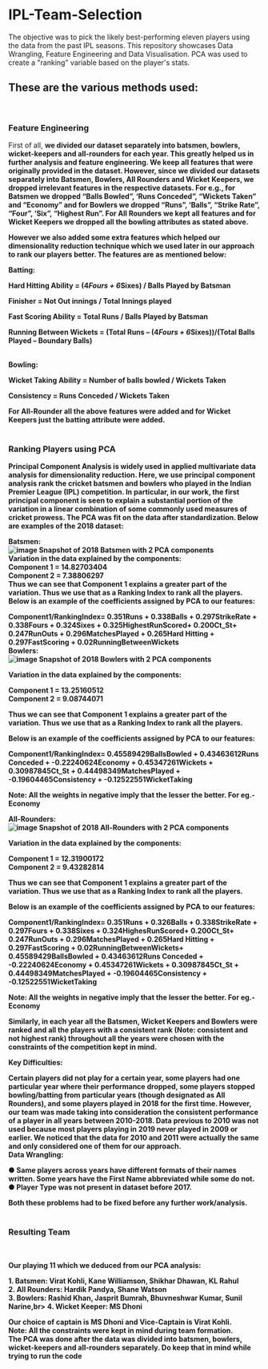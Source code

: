 # IPL-Team-Selection
The objective was to pick the likely best-performing eleven players using the data from the past IPL seasons. This repository showcases Data Wrangling, Feature Engineering and Data Visualisation. PCA was used to create a "ranking" variable based on the player's stats.  

<h2>These are the various methods used:</h2><br>
<h3>Feature Engineering</h3>
First of all, <b>we divided our dataset separately into batsmen, bowlers, wicket-keepers and all-rounders for each year<b>. This greatly helped us in further analysis and feature engineering. We keep all features that were originally provided in the dataset. However, since we divided our datasets separately into Batsmen, Bowlers, All Rounders and Wicket Keepers, we dropped irrelevant features in the respective datasets. For e.g., for Batsmen we dropped “Balls Bowled”, ‘Runs Conceded”, “Wickets Taken” and “Economy” and for Bowlers we dropped “Runs”, ‘Balls”, “Strike Rate”, “Four”, ‘Six”, “Highest Run”. For All Rounders we kept all features and for Wicket Keepers we dropped all the bowling attributes as stated above.<br>

However we also added some extra features which helped our dimensionality reduction technique which we used later in our approach to rank our players better. The features are as mentioned below:<br>

<b>Batting:</b>

<b>Hard Hitting Ability </b>= (4*Fours + 6*Sixes) / Balls Played by Batsman<br>

<b>Finisher</b> = Not Out innings / Total Innings played<br>

<b>Fast Scoring Ability</b> = Total Runs / Balls Played by Batsman<br>

<b>Running Between Wickets</b> = (Total Runs – (4*Fours + 6*Sixes))/(Total Balls Played – Boundary Balls)<br>
<br>

<b>Bowling:</b><br>

<b>Wicket Taking Ability</b> = Number of balls bowled / Wickets Taken<br>

<b>Consistency</b> = Runs Conceded / Wickets Taken<br>

For<b> All-Rounder</b> all the above features were added and for Wicket Keepers just the batting attribute were added.<br><br>

<h3>Ranking Players using PCA</h3>
Principal Component Analysis is widely used in applied multivariate data analysis for dimensionality reduction. Here, we use principal component analysis rank the cricket batsmen and bowlers who played in the Indian Premier League (IPL) competition. In particular, in our work, the first principal component is seen to explain a substantial portion of the variation in a linear combination of some commonly used measures of cricket prowess. The PCA was fit on the data after standardization. Below are examples of the 2018 dataset:<br>

<b>Batsmen:</b><br>
![image](https://user-images.githubusercontent.com/33536225/52917067-fab06880-330c-11e9-89e1-6a8cca6ba597.png)
Snapshot of 2018 Batsmen with 2 PCA components
<br>
<b>Variation in the data explained by the components:</b><br>
Component 1 = 14.82703404<br>
Component 2 = 7.38806297<br>
Thus we can see that Component 1 explains a greater part of the variation. Thus we use that as a Ranking Index to rank all the players.<br>
<b>Below is an example of the coefficients assigned by PCA to our features: </b>

  Component1/RankingIndex= 0.351Runs + 0.338Balls + 0.297StrikeRate + 0.338Fours + 0.324Sixes + 0.325HighestRunScored+ 0.200Ct_St+ 0.247RunOuts + 0.296MatchesPlayed + 0.265Hard Hitting + 0.297FastScoring + 0.02RunningBetweenWickets<br>
<b>Bowlers:</b><br>
![image](https://user-images.githubusercontent.com/33536225/52917089-46631200-330d-11e9-8363-174937693487.png)
Snapshot of 2018 Bowlers with 2 PCA components<br>

<b>Variation in the data explained by the components:</b><br>

Component 1 = 13.25160512<br>
Component 2 = 9.08744071<br>

Thus we can see that Component 1 explains a greater part of the variation. Thus we use that as a Ranking Index to rank all the players.<br>

<b>Below is an example of the coefficients assigned by PCA to our features:</b><br>

Component1/RankingIndex= 0.45589429BallsBowled + 0.43463612Runs Conceded + -0.22240624Economy + 0.45347261Wickets + 0.30987845Ct_St + 0.44498349MatchesPlayed +  -0.19604465Consistency + -0.12522551WicketTaking<br>


<b>Note: All the weights in negative imply that the lesser the better. For eg.- Economy</b><br>

<b>All-Rounders:</b><br>
![image](https://user-images.githubusercontent.com/33536225/52917118-af4a8a00-330d-11e9-9a6b-221b27d674ed.png) 
Snapshot of 2018 All-Rounders with 2 PCA components<br>

<b>Variation in the data explained by the components:</b><br>

Component 1 = 12.31900172<br>
Component 2 = 9.43282814<br>

Thus we can see that Component 1 explains a greater part of the variation. Thus we use that as a Ranking Index to rank all the players.<br>

<b>Below is an example of the coefficients assigned by PCA to our features:</b><br>

Component1/RankingIndex= 0.351Runs + 0.326Balls + 0.338StrikeRate + 0.297Fours + 0.338Sixes + 0.324HighesRunScored+ 0.200Ct_St+ 0.247RunOuts + 0.296MatchesPlayed + 0.265Hard Hitting + 0.297FastScoring + 0.02RunningBetweenWickets+ 0.45589429BallsBowled + 0.43463612Runs Conceded + -0.22240624Economy + 0.45347261Wickets + 0.30987845Ct_St + 0.44498349MatchesPlayed +  -0.19604465Consistency + -0.12522551WicketTaking<br>


<b>Note: All the weights in negative imply that the lesser the better. For eg.- Economy</b><br>



Similarly, in each year all the Batsmen, Wicket Keepers and Bowlers were ranked and all the players with a consistent rank (Note: consistent and not highest rank) throughout all the years were chosen with the constraints of the competition kept in mind.<br>


<b>Key Difficulties:</b><br>

Certain players did not play for a certain year, some players had one particular year where their performance dropped, some players stopped bowling/batting from particular years (though designated as All Rounders), and some players played in 2018 for the first time. However, our team was made taking into consideration the consistent performance of a player in all years between 2010-2018. Data previous to 2010 was not used because most players playing in 2019 never played in 2009 or earlier. We noticed that the data for 2010 and 2011 were actually the same and only considered one of them for our approach.
<br>
Data Wrangling:<br>

●	Same players across years have different formats of their names written. Some years have the First Name abbreviated while some do not.<br>
●	Player Type was not present in dataset before 2017.<br>

Both these problems had to be fixed before any further work/analysis.<br><br>

<h3>Resulting Team</h3><br>

Our playing 11 which we deduced from our PCA analysis:<br>

<b>1.	Batsmen:</b> Virat Kohli, Kane Williamson, Shikhar Dhawan, KL Rahul<br>
<b>2.	All Rounders:</b> Hardik Pandya, Shane Watson<br>
<b>3.	Bowlers:</b> Rashid Khan, Jasprit Bumrah, Bhuvneshwar Kumar, Sunil Narine,br>
<b>4.	Wicket Keeper:</b> MS Dhoni<br>

<b>Our choice of captain is MS Dhoni and Vice-Captain is Virat Kohli. </b><br>
Note: All the constraints were kept in mind during team formation.<br>
The PCA was done after the data was divided into batsmen, bowlers, wicket-keepers and all-rounders separately. Do keep that in mind while trying to run the code











